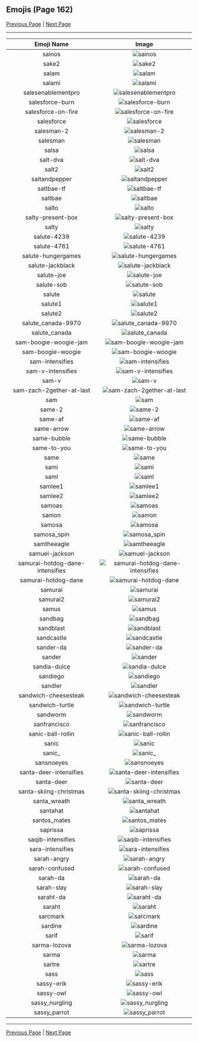 
## Emojis (Page 162)

[Previous Page](/docs/hc/page-s-0161.md)
  | [Next Page](/docs/hc/page-s-0163.md)

<hr />

|Emoji Name|Image|
| :-: | :-: |
|sainos| ![sainos](/emojis/hc/sainos.png)|
|sake2| ![sake2](/emojis/hc/sake2.jpg)|
|salam| ![salam](/emojis/hc/salam.jpg)|
|salami| ![salami](/emojis/hc/salami.png)|
|salesenablementpro| ![salesenablementpro](/emojis/hc/salesenablementpro.png)|
|salesforce-burn| ![salesforce-burn](/emojis/hc/salesforce-burn.gif)|
|salesforce-on-fire| ![salesforce-on-fire](/emojis/hc/salesforce-on-fire.gif)|
|salesforce| ![salesforce](/emojis/hc/salesforce.png)|
|salesman-2| ![salesman-2](/emojis/hc/salesman-2.gif)|
|salesman| ![salesman](/emojis/hc/salesman.jpg)|
|salsa| ![salsa](/emojis/hc/salsa.png)|
|salt-dva| ![salt-dva](/emojis/hc/salt-dva.jpg)|
|salt2| ![salt2](/emojis/hc/salt2.png)|
|saltandpepper| ![saltandpepper](/emojis/hc/saltandpepper.jpg)|
|saltbae-tf| ![saltbae-tf](/emojis/hc/saltbae-tf.gif)|
|saltbae| ![saltbae](/emojis/hc/saltbae.png)|
|salto| ![salto](/emojis/hc/salto.png)|
|salty-present-box| ![salty-present-box](/emojis/hc/salty-present-box.png)|
|salty| ![salty](/emojis/hc/salty.gif)|
|salute-4239| ![salute-4239](/emojis/hc/salute-4239.png)|
|salute-4761| ![salute-4761](/emojis/hc/salute-4761.png)|
|salute-hungergames| ![salute-hungergames](/emojis/hc/salute-hungergames.png)|
|salute-jackblack| ![salute-jackblack](/emojis/hc/salute-jackblack.gif)|
|salute-joe| ![salute-joe](/emojis/hc/salute-joe.png)|
|salute-sob| ![salute-sob](/emojis/hc/salute-sob.png)|
|salute| ![salute](/emojis/hc/salute.png)|
|salute1| ![salute1](/emojis/hc/salute1.png)|
|salute2| ![salute2](/emojis/hc/salute2.png)|
|salute_canada-9970| ![salute_canada-9970](/emojis/hc/salute_canada-9970.gif)|
|salute_canada| ![salute_canada](/emojis/hc/salute_canada.gif)|
|sam-boogie-woogie-jam| ![sam-boogie-woogie-jam](/emojis/hc/sam-boogie-woogie-jam.gif)|
|sam-boogie-woogie| ![sam-boogie-woogie](/emojis/hc/sam-boogie-woogie.png)|
|sam-intensifies| ![sam-intensifies](/emojis/hc/sam-intensifies.gif)|
|sam-v-intensifies| ![sam-v-intensifies](/emojis/hc/sam-v-intensifies.gif)|
|sam-v| ![sam-v](/emojis/hc/sam-v.png)|
|sam-zach-2gether-at-last| ![sam-zach-2gether-at-last](/emojis/hc/sam-zach-2gether-at-last.png)|
|sam| ![sam](/emojis/hc/sam.jpg)|
|same-2| ![same-2](/emojis/hc/same-2.png)|
|same-af| ![same-af](/emojis/hc/same-af.png)|
|same-arrow| ![same-arrow](/emojis/hc/same-arrow.png)|
|same-bubble| ![same-bubble](/emojis/hc/same-bubble.gif)|
|same-to-you| ![same-to-you](/emojis/hc/same-to-you.png)|
|same| ![same](/emojis/hc/same.png)|
|sami| ![sami](/emojis/hc/sami.png)|
|saml| ![saml](/emojis/hc/saml.png)|
|samlee1| ![samlee1](/emojis/hc/samlee1.jpg)|
|samlee2| ![samlee2](/emojis/hc/samlee2.png)|
|samoas| ![samoas](/emojis/hc/samoas.png)|
|samon| ![samon](/emojis/hc/samon.png)|
|samosa| ![samosa](/emojis/hc/samosa.png)|
|samosa_spin| ![samosa_spin](/emojis/hc/samosa_spin.gif)|
|samtheeagle| ![samtheeagle](/emojis/hc/samtheeagle.jpg)|
|samuel-jackson| ![samuel-jackson](/emojis/hc/samuel-jackson.png)|
|samurai-hotdog-dane-intensifies| ![samurai-hotdog-dane-intensifies](/emojis/hc/samurai-hotdog-dane-intensifies.gif)|
|samurai-hotdog-dane| ![samurai-hotdog-dane](/emojis/hc/samurai-hotdog-dane.png)|
|samurai| ![samurai](/emojis/hc/samurai.png)|
|samurai2| ![samurai2](/emojis/hc/samurai2.png)|
|samus| ![samus](/emojis/hc/samus.gif)|
|sandbag| ![sandbag](/emojis/hc/sandbag.png)|
|sandblast| ![sandblast](/emojis/hc/sandblast.png)|
|sandcastle| ![sandcastle](/emojis/hc/sandcastle.png)|
|sander-da| ![sander-da](/emojis/hc/sander-da.png)|
|sander| ![sander](/emojis/hc/sander.png)|
|sandia-dulce| ![sandia-dulce](/emojis/hc/sandia-dulce.png)|
|sandiego| ![sandiego](/emojis/hc/sandiego.png)|
|sandler| ![sandler](/emojis/hc/sandler.png)|
|sandwich-cheesesteak| ![sandwich-cheesesteak](/emojis/hc/sandwich-cheesesteak.png)|
|sandwich-turtle| ![sandwich-turtle](/emojis/hc/sandwich-turtle.png)|
|sandworm| ![sandworm](/emojis/hc/sandworm.jpg)|
|sanfrancisco| ![sanfrancisco](/emojis/hc/sanfrancisco.png)|
|sanic-ball-rollin| ![sanic-ball-rollin](/emojis/hc/sanic-ball-rollin.gif)|
|sanic| ![sanic](/emojis/hc/sanic.gif)|
|sanic_| ![sanic_](/emojis/hc/sanic_.png)|
|sansnoeyes| ![sansnoeyes](/emojis/hc/sansnoeyes.png)|
|santa-deer-intensifies| ![santa-deer-intensifies](/emojis/hc/santa-deer-intensifies.gif)|
|santa-deer| ![santa-deer](/emojis/hc/santa-deer.png)|
|santa-skiing-christmas| ![santa-skiing-christmas](/emojis/hc/santa-skiing-christmas.png)|
|santa_wreath| ![santa_wreath](/emojis/hc/santa_wreath.gif)|
|santahat| ![santahat](/emojis/hc/santahat.png)|
|santos_mates| ![santos_mates](/emojis/hc/santos_mates.jpg)|
|saprissa| ![saprissa](/emojis/hc/saprissa.png)|
|saqib-intensifies| ![saqib-intensifies](/emojis/hc/saqib-intensifies.gif)|
|sara-intensifies| ![sara-intensifies](/emojis/hc/sara-intensifies.gif)|
|sarah-angry| ![sarah-angry](/emojis/hc/sarah-angry.jpg)|
|sarah-confused| ![sarah-confused](/emojis/hc/sarah-confused.png)|
|sarah-da| ![sarah-da](/emojis/hc/sarah-da.png)|
|sarah-slay| ![sarah-slay](/emojis/hc/sarah-slay.png)|
|saraht-da| ![saraht-da](/emojis/hc/saraht-da.png)|
|saraht| ![saraht](/emojis/hc/saraht.png)|
|sarcmark| ![sarcmark](/emojis/hc/sarcmark.jpg)|
|sardine| ![sardine](/emojis/hc/sardine.png)|
|sarif| ![sarif](/emojis/hc/sarif.png)|
|sarma-lozova| ![sarma-lozova](/emojis/hc/sarma-lozova.png)|
|sarma| ![sarma](/emojis/hc/sarma.png)|
|sartre| ![sartre](/emojis/hc/sartre.png)|
|sass| ![sass](/emojis/hc/sass.png)|
|sassy-erik| ![sassy-erik](/emojis/hc/sassy-erik.png)|
|sassy-owl| ![sassy-owl](/emojis/hc/sassy-owl.png)|
|sassy_nurgling| ![sassy_nurgling](/emojis/hc/sassy_nurgling.gif)|
|sassy_parrot| ![sassy_parrot](/emojis/hc/sassy_parrot.gif)|

<hr/>

[Previous Page](/docs/hc/page-s-0161.md)
  | [Next Page](/docs/hc/page-s-0163.md)
